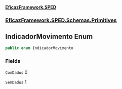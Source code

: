#### [EficazFramework.SPED](EficazFrameworkSPED.md 'EficazFramework SPED')
### [EficazFramework.SPED.Schemas.Primitives](EficazFramework.SPED.Schemas.Primitives.md 'EficazFramework.SPED.Schemas.Primitives')

## IndicadorMovimento Enum

```csharp
public enum IndicadorMovimento
```
### Fields

<a name='EficazFramework.SPED.Schemas.Primitives.IndicadorMovimento.ComDados'></a>

`ComDados` 0

<a name='EficazFramework.SPED.Schemas.Primitives.IndicadorMovimento.SemDados'></a>

`SemDados` 1